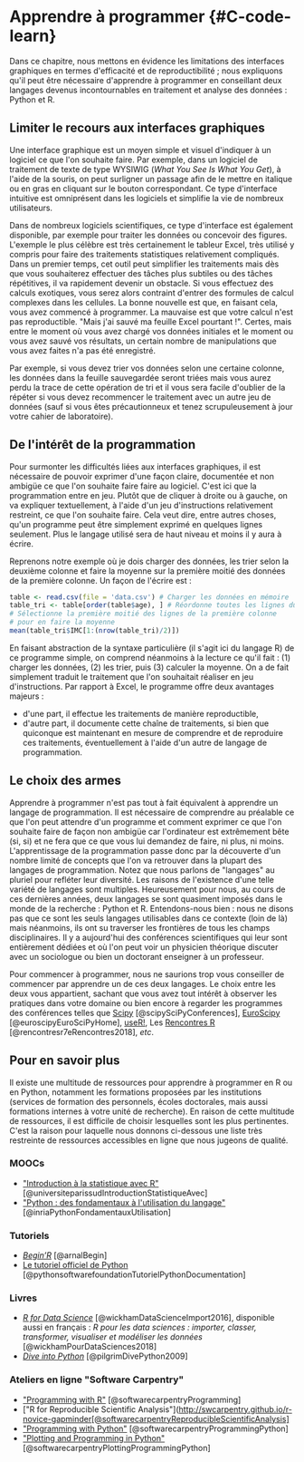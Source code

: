 
# Apprendre à programmer {#C-code-learn}

Dans ce chapitre, nous mettons en évidence les limitations des interfaces
graphiques en termes d'efficacité et de reproductibilité ; nous expliquons
qu'il peut être nécessaire d'apprendre à programmer en conseillant deux langages devenus incontournables en traitement et analyse des données : Python et R.


## Limiter le recours aux interfaces graphiques

Une interface graphique est un moyen simple et visuel d'indiquer à un logiciel
ce que l'on souhaite faire. Par exemple, dans un logiciel de traitement de
texte de type WYSIWIG (*What You See Is What You Get*), à l'aide de la
souris, on peut surligner un passage afin de le mettre en italique ou en gras en
cliquant sur le bouton correspondant. 
Ce type d'interface intuitive est omniprésent dans les logiciels et 
simplifie la vie de nombreux utilisateurs. 

Dans de nombreux logiciels scientifiques, ce type d'interface est également disponible, 
par exemple pour traiter les données ou concevoir des figures. 
L'exemple le plus célèbre est très certainement le tableur Excel, très utilisé y compris pour faire des traitements statistiques relativement compliqués. 
Dans un premier temps, cet outil peut simplifier les traitements mais dès que vous souhaiterez effectuer des tâches plus subtiles
ou des tâches répétitives, il va rapidement devenir un obstacle. Si vous effectuez des calculs exotiques, vous serez alors contraint d'entrer des formules de calcul complexes dans les cellules. 
La bonne nouvelle est que, en faisant cela, vous avez commencé à programmer. 
La mauvaise est que votre calcul n'est pas reproductible. 
"Mais j'ai sauvé ma feuille Excel pourtant !". 
Certes, mais entre le moment où vous avez chargé vos données initiales et 
le moment ou vous avez sauvé vos résultats, un certain nombre de
manipulations que vous avez faites n'a pas été enregistré. 

Par exemple, si vous devez trier vos données selon une certaine colonne, 
les données dans la feuille sauvegardée seront triées mais vous aurez 
perdu la trace de cette opération de tri et il vous sera facile d'oublier
de la répéter si vous devez recommencer le traitement avec un autre jeu de données 
(sauf si vous êtes précautionneux et tenez scrupuleusement à jour votre cahier de laboratoire).


## De l'intérêt de la programmation

Pour surmonter les difficultés liées aux interfaces graphiques, il est
nécessaire de pouvoir exprimer d'une façon claire, documentée et non ambigüe
ce que l'on souhaite faire faire au logiciel. 
C'est ici que la programmation entre en jeu. 
Plutôt que de cliquer à droite ou à gauche, on va expliquer textuellement,
à l'aide d'un jeu d'instructions relativement restreint, ce que l'on souhaite
faire. 
Cela veut dire, entre autres choses, qu'un programme peut être simplement
exprimé en quelques lignes seulement. 
Plus le langage utilisé sera de haut niveau et moins il y aura à écrire. 

Reprenons notre exemple où je dois charger des données, les trier selon la 
deuxième colonne et faire la moyenne sur la première moitié des données
de la première colonne. 
Un façon de l'écrire est :

``` r
table <- read.csv(file = 'data.csv') # Charger les données en mémoire
table_tri <- table[order(table$age), ] # Réordonne toutes les lignes du tableau
# Sélectionne la première moitié des lignes de la première colonne
# pour en faire la moyenne
mean(table_tri$IMC[1:(nrow(table_tri)/2)])
```

En faisant abstraction de la syntaxe particulière (il s'agit ici du langage R)
de ce programme simple, on comprend néanmoins à la lecture ce qu'il fait :
(1) charger les données, (2) les trier,  puis (3) calculer la moyenne. 
On a de fait simplement traduit le traitement que l'on 
souhaitait réaliser en jeu d'instructions. 
Par rapport à Excel, le programme offre deux avantages majeurs : 

- d'une part, il effectue les traitements de manière reproductible,
- d'autre part, il documente cette chaîne de traitements, si bien que
  quiconque est maintenant en mesure de comprendre et de reproduire
  ces traitements, éventuellement à l'aide d'un autre de langage de
  programmation.


## Le choix des armes

Apprendre à programmer n'est pas tout à fait équivalent à apprendre un langage
de programmation.  Il est nécessaire de comprendre au préalable ce que l'on
peut attendre d'un programme et comment exprimer ce que l'on souhaite faire de
façon non ambigüe car l'ordinateur est extrêmement bête (si, si) et ne fera que ce que
vous lui demandez de faire, ni plus, ni moins.  L'apprentissage de la
programmation passe donc par la découverte d'un nombre limité de concepts que
l'on va retrouver dans la plupart des langages de programmation.
Notez que nous parlons de "langages" au pluriel pour refléter leur diversité.
Les raisons de l'existence d'une telle variété de langages sont multiples.
Heureusement pour nous, au cours de ces dernières années, deux langages se sont
quasiment imposés dans le monde de la recherche : Python et R.  Entendons-nous
bien : nous ne disons pas que ce sont les seuls langages utilisables dans ce
contexte (loin de là) mais néanmoins, ils ont su traverser les frontières de
tous les champs disciplinaires. Il y a aujourd'hui des conférences
scientifiques qui leur sont entièrement dédiées et où l'on peut voir un
physicien théorique discuter avec un sociologue ou bien un doctorant enseigner
à un professeur.

Pour commencer à programmer, nous ne saurions trop vous conseiller de commencer
par apprendre un de ces deux langages.  Le choix entre les deux vous
appartient, sachant que vous avez tout intérêt à observer les pratiques dans
votre domaine ou bien encore à regarder les programmes des conférences telles
que [Scipy](http://conference.scipy.org/) [@scipySciPyConferences], [EuroScipy](https://www.euroscipy.org) [@euroscipyEuroSciPyHome],
[useR!](http://www.user2019.fr), Les [Rencontres
R](https://r2018-rennes.sciencesconf.org)
[@rencontresr7eRencontres2018], *etc*. 


## Pour en savoir plus

Il existe une multitude de ressources pour apprendre à programmer en R ou en
Python, notamment les formations proposées par les institutions
(services de formation des personnels, écoles doctorales, mais aussi formations
internes à votre unité de recherche).  En raison de cette multitude de
ressources, il est difficile de choisir lesquelles sont les plus pertinentes.
C'est la raison pour laquelle nous donnons ci-dessous une liste très restreinte
de ressources accessibles en ligne que nous jugeons de qualité.

### MOOCs

* ["Introduction à la statistique avec R"](https://www.fun-mooc.fr/courses/UPSUD/42001S06/session06/about) [@universiteparissudIntroductionStatistiqueAvec]
* ["Python : des fondamentaux à l'utilisation du langage"](https://www.fun-mooc.fr/courses/inria/41001S03/session03/about) [@inriaPythonFondamentauxUtilisation]


### Tutoriels

* [*Begin’R*](http://beginr.u-bordeaux.fr) [@arnalBegin]
* [Le tutoriel officiel de Python](https://docs.python.org/fr/3/tutorial) [@pythonsoftwarefoundationTutorielPythonDocumentation]


### Livres

* [*R for Data Science*](https://r4ds.had.co.nz) [@wickhamDataScienceImport2016], disponible aussi en français : *R pour les data sciences : importer, classer, transformer, visualiser et modéliser les données* [@wickhamPourDataSciences2018]
* [*Dive into Python*](https://www.diveinto.org/python3) [@pilgrimDivePython2009]

### Ateliers en ligne "Software Carpentry"

* ["Programming with R"](http://swcarpentry.github.io/r-novice-inflammation) [@softwarecarpentryProgramming]
* ["R for Reproducible Scientific Analysis"](http://swcarpentry.github.io/r-novice-gapminder[@softwarecarpentryReproducibleScientificAnalysis]
* ["Programming with Python"](http://swcarpentry.github.io/python-novice-inflammation) [@softwarecarpentryProgrammingPython]
* ["Plotting and Programming in Python"](http://swcarpentry.github.io/python-novice-gapminder) [@softwarecarpentryPlottingProgrammingPython]
